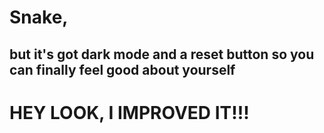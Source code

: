 # Snake, 
## but it's got dark mode and a reset button so you can finally feel good about yourself

# HEY LOOK, I IMPROVED IT!!!
